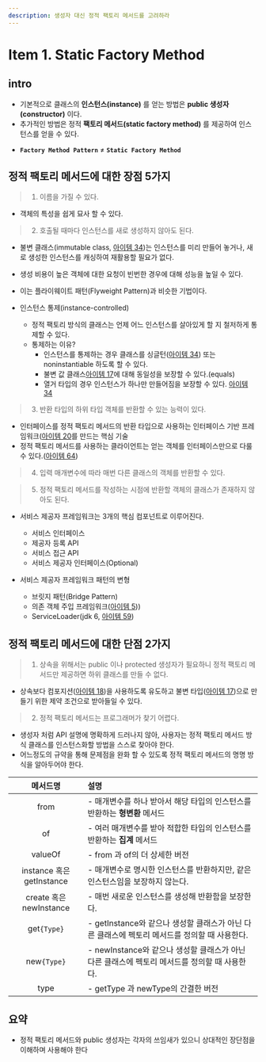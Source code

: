 ```yaml
---
description: 생성자 대신 정적 팩토리 메서드를 고려하라
---
```


# Item 1. Static Factory Method

## intro

- 기본적으로 클래스의 **인스턴스(instance)** 를 얻는 방법은 **public 생성자(constructor)** 이다.
- 추가적인 방법은 정적 **팩토리 메서드(static factory method)** 를 제공하여 인스턴스를 얻을 수 있다.

* **`Factory Method Pattern`** ≠ **`Static Factory Method`**

## 정적 팩토리 메서드에 대한 장점 5가지

> 1. 이름을 가질 수 있다.

- 객체의 특성을 쉽게 묘사 할 수 있다.

> 2. 호출될 때마다 인스턴스를 새로 생성하지 않아도 된다.

- 불변 클래스(immutable class, [아이템 34]())는 인스턴스를 미리 만들어 놓거나, 새로 생성한 인스턴스를 캐싱하여 재활용할 필요가 없다.
- 생성 비용이 높은 객체에 대한 요청이 빈번한 경우에 대해 성능을 높일 수 있다.
- 이는 플라이웨이트 패턴(Flyweight Pattern)과 비슷한 기법이다.

- 인스턴스 통제(instance-controlled)
	- 정적 팩토리 방식의 클래스는 언제 어느 인스턴스를 살아있게 할 지 철저하게 통제할 수 있다.
	- 통제하는 이유?
		- 인스턴스를 통제하는 경우 클래스를 싱글턴([아이템 34]()) 또는 noninstantiable 하도록 할 수 있다.
		- 불변 값 클래스[아이템 17]()에 대해 동일성을 보장할 수 있다.(equals)
		- 열거 타입의 경우 인스턴스가 하나만 만들어짐을 보장할 수 있다. [아이템 34]() 

> 3. 반환 타입의 하위 타입 객체를 반환할 수 있는 능력이 있다.

- 인터페이스를 정적 팩토리 메서드의 반환 타입으로 사용하는 인터페이스 기반 프레임워크([아이템 20]()를 만드는 핵심 기술
- 정적 팩토리 메서드를 사용하는 클라이언트는 얻는 객체를 인터페이스만으로 다룰 수 있다.([아이템 64]())

> 4. 입력 매개변수에 따라 매번 다른 클래스의 객체를 반환할 수 있다.

> 5. 정적 팩토리 메서드를 작성하는 시점에 반환할 객체의 클래스가 존재하지 않아도 된다.

- 서비스 제공자 프레임워크는 3개의 핵심 컴포넌트로 이루어진다.
	- 서비스 인터페이스
	- 제공자 등록 API
	- 서비스 접근 API
	- 서비스 제공자 인터페이스(Optional)
	
- 서비스 제공자 프레임워크 패턴의 변형
	- 브릿지 패턴(Bridge Pattern)
	- 의존 객체 주입 프레임워크([아이템 5]()))
	- ServiceLoader(jdk 6, [아이템 59]())
	
## 정적 팩토리 메서드에 대한 단점 2가지

> 1. 상속을 위해서는 public 이나 protected 생성자가 필요하니 정적 팩토리 메서드만 제공하면 하위 클래스를 만들 수 없다.

- 상속보다 컴포지션([아이템 18]())을 사용하도록 유도하고 불변 타입([아이템 17]())으로 만들기 위한 제약 조건으로 받아들일 수 있다.

> 2. 정적 팩토리 메서드는 프로그래머가 찾기 어렵다.

- 생성자 처럼 API 설명에 명확하게 드러나지 않아, 사용자는 정적 팩토리 메서드 방식 클래스를 인스턴스화할 방법을 스스로 찾아야 한다.
- 어느정도의 규약을 통해 문제점을 완화 할 수 있도록 정적 팩토리 메서드의 명명 방식을 알아두어야 한다.

|메서드명|설명|
|:---:|:---|
|from| - 매개변수를 하나 받아서 해당 타입의 인스턴스를 반환하는 **형변환** 메서드|
|of| - 여러 매개변수를 받아 적합한 타입의 인스턴스를 반환하는 **집계** 메서드|
|valueOf| - from 과 of의 더 상세한 버전|
|instance 혹은 getInstance| - 매개변수로 명시한 인스턴스를 반환하지만, 같은 인스턴스임을 보장하지 않는다.|
|create 혹은 newInstance| - 매번 새로운 인스턴스를 생성해 반환함을 보장한다.|
|get`{Type}`| - getInstance와 같으나 생성할 클래스가 아닌 다른 클래스에 펙토리 메서드를 정의할 때 사용한다.|
|new`{Type}`| - newInstance와 같으나 생성할 클래스가 아닌 다른 클래스에 펙토리 메서드를 정의할 때 사용한다.|
|type| - getType 과 newType의 간결한 버전|

## 요약

- 정적 팩토리 메서드와 public 생성자는 각자의 쓰임새가 있으니 상대적인 장단점을 이해하며 사용해야 한다
